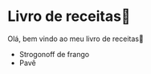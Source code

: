 # Livro de receitas:book:

Olá, bem vindo ao meu livro de receitas:wave:

- Strogonoff de frango
- Pavê

